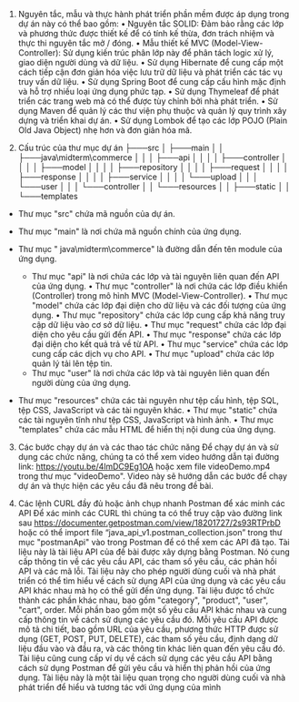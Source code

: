 1. Nguyên tắc, mẫu và thực hành phát triển phần mềm được áp dụng trong dự án này có thể bao gồm:
    •	Nguyên tắc SOLID: Đảm bảo rằng các lớp và phương thức được thiết kế để có tính kế thừa, đơn trách nhiệm và thực thi nguyên tắc mở / đóng.
    •	Mẫu thiết kế MVC (Model-View-Controller): Sử dụng kiến trúc phân lớp này để phân tách logic xử lý, giao diện người dùng và dữ liệu.
    •	Sử dụng Hibernate để cung cấp một cách tiếp cận đơn giản hóa việc lưu trữ dữ liệu và phát triển các tác vụ truy vấn dữ liệu.
    •	Sử dụng Spring Boot để cung cấp cấu hình mặc định và hỗ trợ nhiều loại ứng dụng phức tạp.
    •	Sử dụng Thymeleaf để phát triển các trang web mà có thể được tùy chỉnh bởi nhà phát triển.
    •	Sử dụng Maven để quản lý các thư viện phụ thuộc và quản lý quy trình xây dựng và triển khai dự án.
    •	Sử dụng Lombok để tạo các lớp POJO (Plain Old Java Object) nhẹ hơn và đơn giản hóa mã.

2. Cấu trúc của thư mục dự án
    ├───src
    │   ├───main
    │   │   ├───java\midterm\commerce
    │   │   │           ├───api
    │   │   │           │   ├───controller
    │   │   │           │   ├───model
    │   │   │           │   ├───repository
    │   │   │           │   ├───request
    │   │   │           │   ├───response
    │   │   │           │   ├───service
    │   │   │           │   └───upload
    │   │   │           └───user
    │   │   │               └───controller
    │   │   └───resources
    │   │       ├───static
    │   │       └───templates

- Thư mục "src" chứa mã nguồn của dự án.
- Thư mục "main" là nơi chứa mã nguồn chính của ứng dụng.
- Thư mục " java\midterm\commerce" là đường dẫn đến tên module của ứng dụng.
    * Thư mục "api" là nơi chứa các lớp và tài nguyên liên quan đến API của ứng dụng.
        •	Thư mục "controller" là nơi chứa các lớp điều khiển (Controller) trong mô hình MVC (Model-View-Controller).
        •	Thư mục "model" chứa các lớp đại diện cho dữ liệu và các đối tượng của ứng dụng.
        •	Thư mục "repository" chứa các lớp cung cấp khả năng truy cập dữ liệu vào cơ sở dữ liệu.
        •	Thư mục "request" chứa các lớp đại diện cho yêu cầu gửi đến API.
        •	Thư mục "response" chứa các lớp đại diện cho kết quả trả về từ API.
        •	Thư mục "service" chứa các lớp cung cấp các dịch vụ cho API.
        •	Thư mục "upload" chứa các lớp quản lý tải lên tệp tin.
    * Thư mục "user" là nơi chứa các lớp và tài nguyên liên quan đến người dùng của ứng dụng.

- Thư mục "resources" chứa các tài nguyên như tệp cấu hình, tệp SQL, tệp CSS, JavaScript và các tài nguyên khác.
    •	Thư mục "static" chứa các tài nguyên tĩnh như tệp CSS, JavaScript và hình ảnh.
    •	Thư mục "templates" chứa các mẫu HTML để hiển thị nội dung của ứng dụng.

3. Các bước chạy dự án và các thao tác chức năng
Để chạy dự án và sử dụng các chức năng, chúng ta có thể xem video hướng dẫn tại đường link: https://youtu.be/4lmDC9Eg1OA hoặc xem file videoDemo.mp4 trong thư mục "videoDemo". Video này sẽ hướng dẫn các bước để chạy dự án và thực hiện các yêu cầu đã nêu trong đề bài.

4. Các lệnh CURL đầy đủ hoặc ảnh chụp nhanh Postman để xác minh các API
	Để xác minh các CURL thì chúng ta có thể truy cập vào đường link sau https://documenter.getpostman.com/view/18201727/2s93RTPrbD hoặc có thể import file “java_api_v1.postman_collection.json” trong thư mục "postmanApi" vào trong Postman để có thể xem các API đã tạo.
Tài liệu này là tài liệu API của đề bài được xây dựng bằng Postman. Nó cung cấp thông tin về các yêu cầu API, các tham số yêu cầu, các phản hồi API và các mã lỗi. Tài liệu này cho phép người dùng cuối và nhà phát triển có thể tìm hiểu về cách sử dụng API của ứng dụng và các yêu cầu API khác nhau mà họ có thể gửi đến ứng dụng.
Tài liệu được tổ chức thành các phần khác nhau, bao gồm "category", "product", "user", "cart", order. Mỗi phần bao gồm một số yêu cầu API khác nhau và cung cấp thông tin về cách sử dụng các yêu cầu đó.
Mỗi yêu cầu API được mô tả chi tiết, bao gồm URL của yêu cầu, phương thức HTTP được sử dụng (GET, POST, PUT, DELETE), các tham số yêu cầu, định dạng dữ liệu đầu vào và đầu ra, và các thông tin khác liên quan đến yêu cầu đó.
Tài liệu cũng cung cấp ví dụ về cách sử dụng các yêu cầu API bằng cách sử dụng Postman để gửi yêu cầu và hiển thị phản hồi của ứng dụng. Tài liệu này là một tài liệu quan trọng cho người dùng cuối và nhà phát triển để hiểu và tương tác với ứng dụng của mình
	

